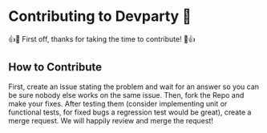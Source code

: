 # Contributing to Devparty 🥳

👍🎉 First off, thanks for taking the time to contribute! 🎉👍

## How to Contribute

First, create an issue stating the problem and wait for an answer so you can be sure nobody else works on the same issue. Then, fork the Repo and make your fixes. After testing them (consider implementing unit or functional tests, for fixed bugs a regression test would be great), create a merge request. We will happily review and merge the request!
